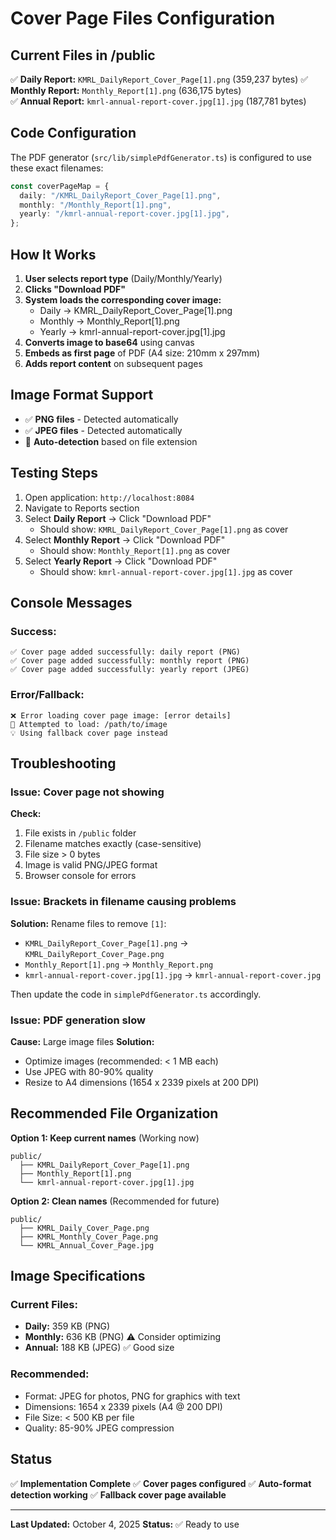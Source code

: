 # Cover Page Files Configuration

## Current Files in /public

✅ **Daily Report:** `KMRL_DailyReport_Cover_Page[1].png` (359,237 bytes)
✅ **Monthly Report:** `Monthly_Report[1].png` (636,175 bytes)  
✅ **Annual Report:** `kmrl-annual-report-cover.jpg[1].jpg` (187,781 bytes)

## Code Configuration

The PDF generator (`src/lib/simplePdfGenerator.ts`) is configured to use these exact filenames:

```typescript
const coverPageMap = {
  daily: "/KMRL_DailyReport_Cover_Page[1].png",
  monthly: "/Monthly_Report[1].png",
  yearly: "/kmrl-annual-report-cover.jpg[1].jpg",
};
```

## How It Works

1. **User selects report type** (Daily/Monthly/Yearly)
2. **Clicks "Download PDF"**
3. **System loads the corresponding cover image:**
   - Daily → KMRL_DailyReport_Cover_Page[1].png
   - Monthly → Monthly_Report[1].png
   - Yearly → kmrl-annual-report-cover.jpg[1].jpg
4. **Converts image to base64** using canvas
5. **Embeds as first page** of PDF (A4 size: 210mm x 297mm)
6. **Adds report content** on subsequent pages

## Image Format Support

- ✅ **PNG files** - Detected automatically
- ✅ **JPEG files** - Detected automatically
- 🔄 **Auto-detection** based on file extension

## Testing Steps

1. Open application: `http://localhost:8084`
2. Navigate to Reports section
3. Select **Daily Report** → Click "Download PDF"
   - Should show: `KMRL_DailyReport_Cover_Page[1].png` as cover
4. Select **Monthly Report** → Click "Download PDF"
   - Should show: `Monthly_Report[1].png` as cover
5. Select **Yearly Report** → Click "Download PDF"
   - Should show: `kmrl-annual-report-cover.jpg[1].jpg` as cover

## Console Messages

### Success:

```
✅ Cover page added successfully: daily report (PNG)
✅ Cover page added successfully: monthly report (PNG)
✅ Cover page added successfully: yearly report (JPEG)
```

### Error/Fallback:

```
❌ Error loading cover page image: [error details]
📁 Attempted to load: /path/to/image
💡 Using fallback cover page instead
```

## Troubleshooting

### Issue: Cover page not showing

**Check:**

1. File exists in `/public` folder
2. Filename matches exactly (case-sensitive)
3. File size > 0 bytes
4. Image is valid PNG/JPEG format
5. Browser console for errors

### Issue: Brackets in filename causing problems

**Solution:**
Rename files to remove `[1]`:

- `KMRL_DailyReport_Cover_Page[1].png` → `KMRL_DailyReport_Cover_Page.png`
- `Monthly_Report[1].png` → `Monthly_Report.png`
- `kmrl-annual-report-cover.jpg[1].jpg` → `kmrl-annual-report-cover.jpg`

Then update the code in `simplePdfGenerator.ts` accordingly.

### Issue: PDF generation slow

**Cause:** Large image files
**Solution:**

- Optimize images (recommended: < 1 MB each)
- Use JPEG with 80-90% quality
- Resize to A4 dimensions (1654 x 2339 pixels at 200 DPI)

## Recommended File Organization

**Option 1: Keep current names** (Working now)

```
public/
  ├── KMRL_DailyReport_Cover_Page[1].png
  ├── Monthly_Report[1].png
  └── kmrl-annual-report-cover.jpg[1].jpg
```

**Option 2: Clean names** (Recommended for future)

```
public/
  ├── KMRL_Daily_Cover_Page.png
  ├── KMRL_Monthly_Cover_Page.png
  └── KMRL_Annual_Cover_Page.jpg
```

## Image Specifications

### Current Files:

- **Daily:** 359 KB (PNG)
- **Monthly:** 636 KB (PNG) ⚠️ Consider optimizing
- **Annual:** 188 KB (JPEG) ✅ Good size

### Recommended:

- Format: JPEG for photos, PNG for graphics with text
- Dimensions: 1654 x 2339 pixels (A4 @ 200 DPI)
- File Size: < 500 KB per file
- Quality: 85-90% JPEG compression

## Status

✅ **Implementation Complete**
✅ **Cover pages configured**
✅ **Auto-format detection working**
✅ **Fallback cover page available**

---

**Last Updated:** October 4, 2025
**Status:** ✅ Ready to use
